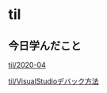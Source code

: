 # til

## 今日学んだこと

[til/2020\-04](https://github.com/tokiohamamatsu/til/blob/master/tir/2020-04.md/#24)

[til/VisualStudioデバック方法](https://github.com/tokiohamamatsu/til/blob/master/extra/VisualStudio%E3%83%87%E3%83%90%E3%83%83%E3%82%AF%E6%96%B9%E6%B3%95.md)